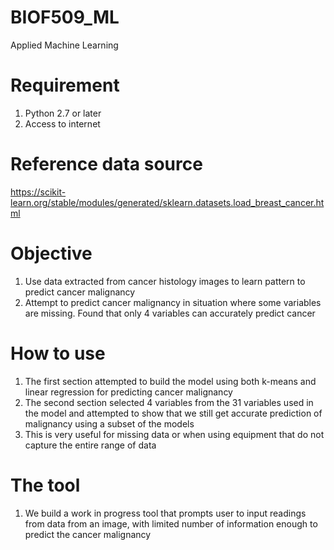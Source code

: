 # BIOF509_ML
Applied Machine Learning



# Requirement
1. Python 2.7 or later
2. Access to internet

# Reference data source
https://scikit-learn.org/stable/modules/generated/sklearn.datasets.load_breast_cancer.html

# Objective
1. Use data extracted from cancer histology images to learn pattern to predict cancer malignancy 
2. Attempt to predict cancer malignancy in situation where some variables are missing. Found that only 4 variables can accurately predict cancer


# How to use
1. The first section attempted to build the model using both k-means and linear regression for predicting cancer malignancy
2. The second section selected 4 variables from the 31 variables used in the model and attempted to show that we still get accurate prediction  of malignancy using a subset of the models
3. This is very useful for missing data or when using equipment that do  not capture the entire range of data

# The tool
1. We build a work in progress tool that prompts user to input readings from data from an image, with limited number of information enough to predict the cancer malignancy